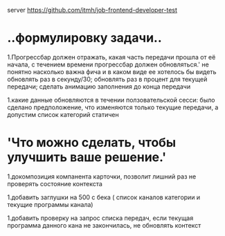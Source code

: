 server 
    https://github.com/itmh/job-frontend-developer-test
    

# ..формулировку задачи..
1.Прогрессбар должен отражать, какая часть передачи прошла от её начала, с течением времени прогрессбар должен обновляться.'
	не понятно насколько важна фича и в каком виде ее хотелось бы видеть
		обновлять раз в секунду/30; обновлять раз в процент для текущей передачи; сделать анимацию заполнения до конца передачи

1.какие данные обновляются в течении ползовательской сесси: было сделано предположение, что изменяются только текущие передачи, а допустим список категорий статичен

# 'Что можно сделать, чтобы улучшить ваше решение.'
1.докомпозиция компанента карточки, позволит лишний раз не проверять состояние контекста

1.добавить заглушки на 500 с бека ( список каналов категории и текущие программы канала)

1.добавить проверку на запрос списка передач, если текущая программа данного кана не закончилась, не обновлять контекст 

